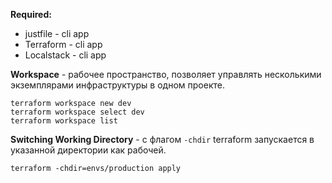 **Required:**

- justfile - cli app
- Terraform - cli app
- Localstack - cli app

**Workspace** - рабочее пространство, позволяет управлять несколькими экземплярами инфраструктуры в одном проекте.

```shell
terraform workspace new dev
terraform workspace select dev
terraform workspace list
```

**Switching Working Directory** - с флагом `-chdir` terraform запускается в указанной директории как рабочей.

```shell
terraform -chdir=envs/production apply
```
